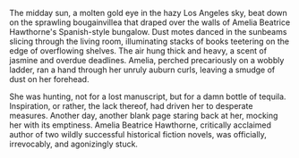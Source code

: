 The midday sun, a molten gold eye in the hazy Los Angeles sky, beat down on the sprawling bougainvillea that draped over the walls of Amelia Beatrice Hawthorne's Spanish-style bungalow. Dust motes danced in the sunbeams slicing through the living room, illuminating stacks of books teetering on the edge of overflowing shelves. The air hung thick and heavy, a scent of jasmine and overdue deadlines. Amelia, perched precariously on a wobbly ladder, ran a hand through her unruly auburn curls, leaving a smudge of dust on her forehead.

She was hunting, not for a lost manuscript, but for a damn bottle of tequila. Inspiration, or rather, the lack thereof, had driven her to desperate measures. Another day, another blank page staring back at her, mocking her with its emptiness. Amelia Beatrice Hawthorne, critically acclaimed author of two wildly successful historical fiction novels, was officially, irrevocably, and agonizingly stuck.
